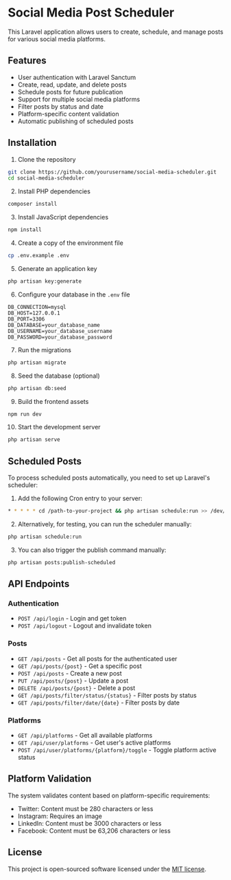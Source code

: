 # Social Media Post Scheduler

This Laravel application allows users to create, schedule, and manage posts for various social media platforms.

## Features

- User authentication with Laravel Sanctum
- Create, read, update, and delete posts
- Schedule posts for future publication
- Support for multiple social media platforms
- Filter posts by status and date
- Platform-specific content validation
- Automatic publishing of scheduled posts

## Installation

1. Clone the repository
```bash
git clone https://github.com/yourusername/social-media-scheduler.git
cd social-media-scheduler
```

2. Install PHP dependencies
```bash
composer install
```

3. Install JavaScript dependencies
```bash
npm install
```

4. Create a copy of the environment file
```bash
cp .env.example .env
```

5. Generate an application key
```bash
php artisan key:generate
```

6. Configure your database in the `.env` file
```
DB_CONNECTION=mysql
DB_HOST=127.0.0.1
DB_PORT=3306
DB_DATABASE=your_database_name
DB_USERNAME=your_database_username
DB_PASSWORD=your_database_password
```

7. Run the migrations
```bash
php artisan migrate
```

8. Seed the database (optional)
```bash
php artisan db:seed
```

9. Build the frontend assets
```bash
npm run dev
```

10. Start the development server
```bash
php artisan serve
```

## Scheduled Posts

To process scheduled posts automatically, you need to set up Laravel's scheduler:

1. Add the following Cron entry to your server:
```bash
* * * * * cd /path-to-your-project && php artisan schedule:run >> /dev/null 2>&1
```

2. Alternatively, for testing, you can run the scheduler manually:
```bash
php artisan schedule:run
```

3. You can also trigger the publish command manually:
```bash
php artisan posts:publish-scheduled
```

## API Endpoints

### Authentication
- `POST /api/login` - Login and get token
- `POST /api/logout` - Logout and invalidate token

### Posts
- `GET /api/posts` - Get all posts for the authenticated user
- `GET /api/posts/{post}` - Get a specific post
- `POST /api/posts` - Create a new post
- `PUT /api/posts/{post}` - Update a post
- `DELETE /api/posts/{post}` - Delete a post
- `GET /api/posts/filter/status/{status}` - Filter posts by status
- `GET /api/posts/filter/date/{date}` - Filter posts by date

### Platforms
- `GET /api/platforms` - Get all available platforms
- `GET /api/user/platforms` - Get user's active platforms
- `POST /api/user/platforms/{platform}/toggle` - Toggle platform active status

## Platform Validation

The system validates content based on platform-specific requirements:

- Twitter: Content must be 280 characters or less
- Instagram: Requires an image
- LinkedIn: Content must be 3000 characters or less
- Facebook: Content must be 63,206 characters or less

## License

This project is open-sourced software licensed under the [MIT license](https://opensource.org/licenses/MIT). 